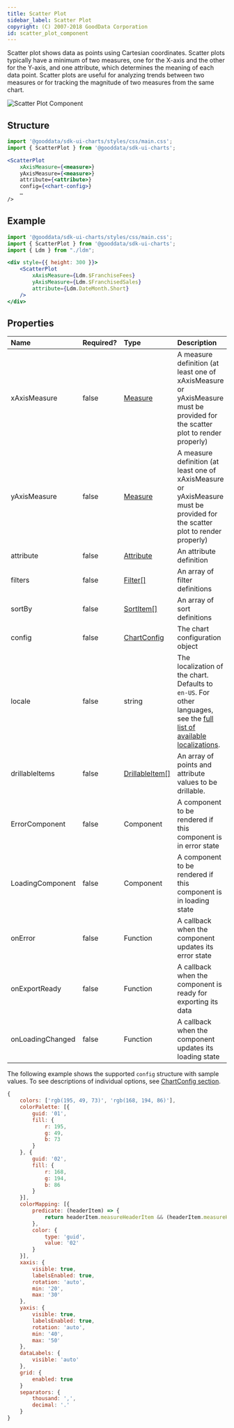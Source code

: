 ```yaml
---
title: Scatter Plot
sidebar_label: Scatter Plot
copyright: (C) 2007-2018 GoodData Corporation
id: scatter_plot_component
---
```


Scatter plot shows data as points using Cartesian coordinates. Scatter plots typically have a minimum of two measures, one for the X-axis and the other for the Y-axis, and one attribute, which determines the meaning of each data point.
Scatter plots are useful for analyzing trends between two measures or for tracking the magnitude of two measures from the same chart.

![Scatter Plot Component](assets/scatter_plot.png "Scatter Plot Component")

## Structure

```jsx
import '@gooddata/sdk-ui-charts/styles/css/main.css';
import { ScatterPlot } from '@gooddata/sdk-ui-charts';

<ScatterPlot
    xAxisMeasure={<measure>}
    yAxisMeasure={<measure>}
    attribute={<attribute>}
    config={<chart-config>}
    …
/>
```

## Example

```jsx
import '@gooddata/sdk-ui-charts/styles/css/main.css';
import { ScatterPlot } from '@gooddata/sdk-ui-charts';
import { Ldm } from "./ldm";

<div style={{ height: 300 }}>
    <ScatterPlot
        xAxisMeasure={Ldm.$FranchiseFees}
        yAxisMeasure={Ldm.$FranchisedSales}
        attribute={Ldm.DateMonth.Short}
    />
</div>
```

## Properties

| Name | Required? | Type | Description |
| :--- | :--- | :--- | :--- |
| xAxisMeasure | false | [Measure](50_custom__execution.md#measure) | A measure definition (at least one of xAxisMeasure or yAxisMeasure must be provided for the scatter plot to render properly) |
| yAxisMeasure | false | [Measure](50_custom__execution.md#measure) | A measure definition (at least one of xAxisMeasure or yAxisMeasure must be provided for the scatter plot to render properly) |
| attribute | false | [Attribute](50_custom__execution.md#attribute) | An attribute definition |
| filters | false | [Filter[]](30_tips__filter_visual_components.md) | An array of filter definitions |
| sortBy | false | [SortItem[]](50_custom__result.md#sorting) | An array of sort definitions |
| config | false | [ChartConfig](15_props__chart_config.md) | The chart configuration object |
| locale | false | string | The localization of the chart. Defaults to `en-US`. For other languages, see the [full list of available localizations](https://github.com/gooddata/gooddata-sdk-ui-charts/tree/master/src/translations). |
| drillableItems | false | [DrillableItem[]](15_props__drillable_item.md) | An array of points and attribute values to be drillable. |
| ErrorComponent | false | Component | A component to be rendered if this component is in error state |
| LoadingComponent | false | Component | A component to be rendered if this component is in loading state |
| onError | false | Function | A callback when the component updates its error state |
| onExportReady | false | Function | A callback when the component is ready for exporting its data |
| onLoadingChanged | false | Function | A callback when the component updates its loading state |

The following example shows the supported `config` structure with sample values. To see descriptions of individual options, see [ChartConfig section](15_props__chart_config.md).
```javascript
{
    colors: ['rgb(195, 49, 73)', 'rgb(168, 194, 86)'],
    colorPalette: [{
        guid: '01',
        fill: {
            r: 195,
            g: 49,
            b: 73
        }
    }, {
        guid: '02',
        fill: {
            r: 168,
            g: 194,
            b: 86
        }
    }],
    colorMapping: [{
        predicate: (headerItem) => {
            return headerItem.measureHeaderItem && (headerItem.measureHeaderItem.localIdentifier === 'm1_localIdentifier')
        },
        color: {
            type: 'guid',
            value: '02'
        }
    }],
    xaxis: {
        visible: true,
        labelsEnabled: true,
        rotation: 'auto',
        min: '20',
        max: '30'
    },
    yaxis: {
        visible: true,
        labelsEnabled: true,
        rotation: 'auto',
        min: '40',
        max: '50'
    },
    dataLabels: {
        visible: 'auto'
    },
    grid: {
        enabled: true
    }
    separators: {
        thousand: ',',
        decimal: '.'
    }
}
```

